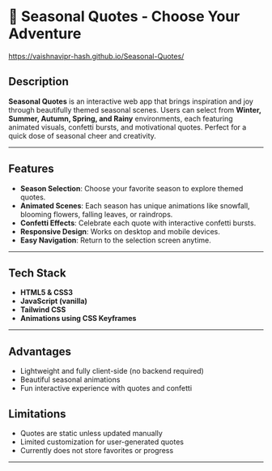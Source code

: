 # 🌟 Seasonal Quotes - Choose Your Adventure
https://vaishnavipr-hash.github.io/Seasonal-Quotes/

## Description
**Seasonal Quotes** is an interactive web app that brings inspiration and joy through beautifully themed seasonal scenes. Users can select from **Winter, Summer, Autumn, Spring, and Rainy** environments, each featuring animated visuals, confetti bursts, and motivational quotes. Perfect for a quick dose of seasonal cheer and creativity.

---

## Features
- **Season Selection**: Choose your favorite season to explore themed quotes.
- **Animated Scenes**: Each season has unique animations like snowfall, blooming flowers, falling leaves, or raindrops.
- **Confetti Effects**: Celebrate each quote with interactive confetti bursts.
- **Responsive Design**: Works on desktop and mobile devices.
- **Easy Navigation**: Return to the selection screen anytime.

---

## Tech Stack
- **HTML5 & CSS3**
- **JavaScript (vanilla)**
- **Tailwind CSS**
- **Animations using CSS Keyframes**

---

## Advantages
- Lightweight and fully client-side (no backend required)
- Beautiful seasonal animations
- Fun interactive experience with quotes and confetti

## Limitations
- Quotes are static unless updated manually
- Limited customization for user-generated quotes
- Currently does not store favorites or progress

---


